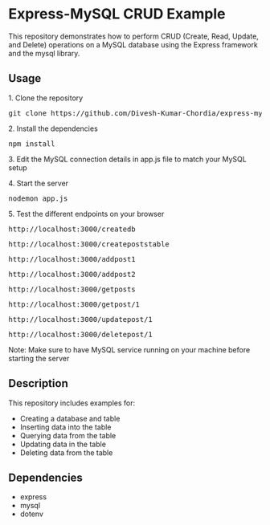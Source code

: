 <h1>Express-MySQL CRUD Example</h1>

<p>This repository demonstrates how to perform CRUD (Create, Read, Update, and Delete) operations on a MySQL database using the Express framework and the mysql library.</p>

<h2>Usage</h2>

<p>1. Clone the repository</p>
<pre>git clone https://github.com/Divesh-Kumar-Chordia/express-mysql-crud-example.git</pre>

<p>2. Install the dependencies</p>
<pre>npm install</pre>

<p>3. Edit the MySQL connection details in app.js file to match your MySQL setup</p>

<p>4. Start the server</p>
<pre>nodemon app.js</pre>

<p>5. Test the different endpoints on your browser</p>
<pre>http://localhost:3000/createdb</pre>
<pre>http://localhost:3000/createpoststable</pre>
<pre>http://localhost:3000/addpost1</pre>
<pre>http://localhost:3000/addpost2</pre>
<pre>http://localhost:3000/getposts</pre>
<pre>http://localhost:3000/getpost/1</pre>
<pre>http://localhost:3000/updatepost/1</pre>
<pre>http://localhost:3000/deletepost/1</pre>

<p>Note: Make sure to have MySQL service running on your machine before starting the server</p>

<h2>Description</h2>

<p>This repository includes examples for:</p>
<ul>
  <li>Creating a database and table</li>
  <li>Inserting data into the table</li>
  <li>Querying data from the table</li>
  <li>Updating data in the table</li>
  <li>Deleting data from the table</li>
</ul>

<h2>Dependencies</h2>
<ul>
  <li>express</li>
  <li>mysql</li>
  <li>dotenv</li>
</ul>
